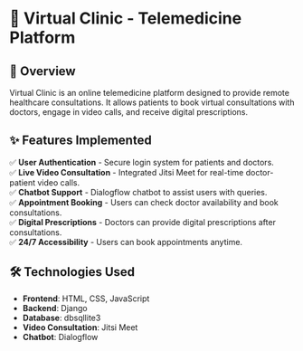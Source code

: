 # 🏥 Virtual Clinic - Telemedicine Platform

## 📌 Overview
Virtual Clinic is an online telemedicine platform designed to provide remote healthcare consultations. It allows patients to book virtual consultations with doctors, engage in video calls, and receive digital prescriptions.

## ✨ Features Implemented
✅ **User Authentication** - Secure login system for patients and doctors.  
✅ **Live Video Consultation** - Integrated Jitsi Meet for real-time doctor-patient video calls.  
✅ **Chatbot Support** - Dialogflow chatbot to assist users with queries.  
✅ **Appointment Booking** - Users can check doctor availability and book consultations.  
✅ **Digital Prescriptions** - Doctors can provide digital prescriptions after consultations.  
✅ **24/7 Accessibility** - Users can book appointments anytime.  

## 🛠️ Technologies Used
- **Frontend**: HTML, CSS, JavaScript  
- **Backend**: Django 
- **Database**: dbsqllite3  
- **Video Consultation**: Jitsi Meet  
- **Chatbot**: Dialogflow  
